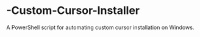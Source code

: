 # -Custom-Cursor-Installer
A PowerShell script for automating custom cursor installation on Windows.
